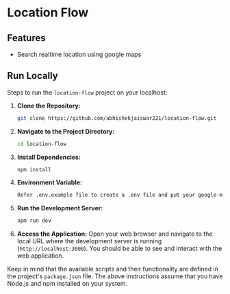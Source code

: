 # Location Flow

## Features

- Search realtime location using google maps

## Run Locally

Steps to run the `location-flow` project on your localhost:

1. **Clone the Repository:**

   ```sh
   git clone https://github.com/abhishekjaiswar221/location-flow.git
   ```

2. **Navigate to the Project Directory:**

   ```sh
   cd location-flow
   ```

3. **Install Dependencies:**

   ```sh
   npm install
   ```

4. **Environment Variable:**

   ```sh
   Refer .env.example file to create a .env file and put your google-maps-api-key
   ```

5. **Run the Development Server:**

   ```sh
   npm run dev
   ```

6. **Access the Application:**
   Open your web browser and navigate to the local URL where the development server is running (`http://localhost:3000`). You should be able to see and interact with the web application.

Keep in mind that the available scripts and their functionality are defined in the project's `package.json` file. The above instructions assume that you have Node.js and npm installed on your system.
